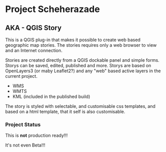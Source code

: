 # Project Scheherazade
## AKA - QGIS Story
This is a QGIS plug-in that makes it possible to create web based geographic map stories. The stories requires only a web browser to view and an Internet connection.

Stories are created directly from a QGIS dockable panel and simple forms. Storys can be saved, edited, published and more. Storys are based on OpenLayers3 (or maby Leaflet2?) and any "web" based active layers in the current project.

- WMS
- WMTS
- KML (included in the published build)

The story is styled with selectable, and customisable css templates, and based on a html template, that it self is also customisable.
### Project Status
This is **not** production ready!!!

It's not even Beta!!!

